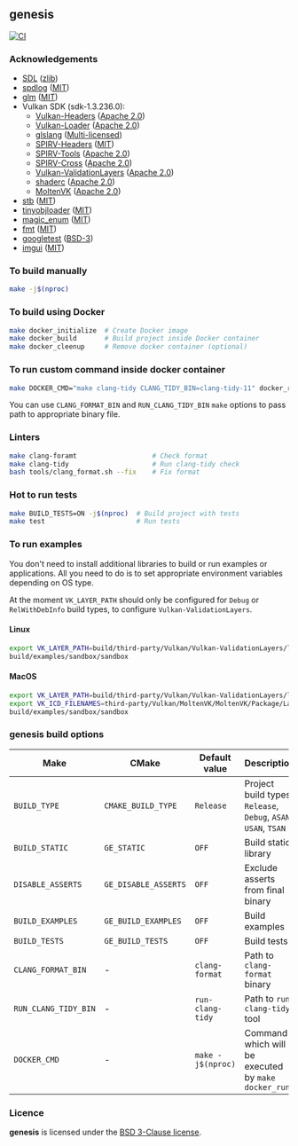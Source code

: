 ## genesis

[![CI](https://github.com/hogletgames/genesis/actions/workflows/ci.yml/badge.svg?branch=master)](https://github.com/hogletgames/genesis/actions/workflows/ci.yml)

### Acknowledgements

- [SDL](https://github.com/libsdl-org/SDL.git) ([zlib](https://github.com/libsdl-org/SDL/blob/main/LICENSE.txt))
- [spdlog](https://github.com/gabime/spdlog) ([MIT](https://github.com/gabime/spdlog/blob/v1.x/README.md))
- [glm](https://github.com/g-truc/glm) ([MIT](https://github.com/g-truc/glm/blob/master/copying.txt))
- Vulkan SDK (sdk-1.3.236.0):
  - [Vulkan-Headers](https://github.com/KhronosGroup/Vulkan-Headers) ([Apache 2.0](https://github.com/KhronosGroup/Vulkan-Headers/blob/main/LICENSE.txt))
  - [Vulkan-Loader](https://github.com/KhronosGroup/Vulkan-Loader) ([Apache 2.0](https://github.com/KhronosGroup/Vulkan-Loader/blob/master/LICENSE.txt))
  - [glslang](https://github.com/KhronosGroup/glslang) ([Multi-licensed](https://github.com/KhronosGroup/glslang/blob/master/LICENSE.txt))
  - [SPIRV-Headers](https://github.com/KhronosGroup/SPIRV-Headers) ([MIT](https://github.com/KhronosGroup/SPIRV-Headers/blob/main/LICENSE))
  - [SPIRV-Tools](https://github.com/KhronosGroup/SPIRV-Tools) ([Apache 2.0](https://github.com/KhronosGroup/SPIRV-Tools/blob/main/LICENSE))
  - [SPIRV-Cross](https://github.com/KhronosGroup/SPIRV-Cross) ([Apache 2.0](https://github.com/KhronosGroup/SPIRV-Cross/blob/main/LICENSE))
  - [Vulkan-ValidationLayers](https://github.com/KhronosGroup/Vulkan-ValidationLayers) ([Apache 2.0](https://github.com/KhronosGroup/Vulkan-ValidationLayers/blob/master/LICENSE.txt))
  - [shaderc](https://github.com/google/shaderc) ([Apache 2.0](https://github.com/google/shaderc/blob/main/LICENSE))
  - [MoltenVK](https://github.com/KhronosGroup/MoltenVK) ([Apache 2.0](https://github.com/KhronosGroup/MoltenVK/blob/main/LICENSE))
- [stb](https://github.com/nothings/stb) ([MIT](https://github.com/nothings/stb/blob/master/LICENSE))
- [tinyobjloader](https://github.com/tinyobjloader/tinyobjloader) ([MIT](https://github.com/tinyobjloader/tinyobjloader/blob/release/CMakeLists.txt))
- [magic_enum](https://github.com/Neargye/magic_enum) ([MIT](https://github.com/Neargye/magic_enum/blob/master/LICENSE))
- [fmt](https://github.com/fmtlib/fmt) ([MIT](https://github.com/fmtlib/fmt/blob/master/LICENSE.rst))
- [googletest](https://github.com/google/googletest) ([BSD-3](https://github.com/google/googletest/blob/release-1.12.0/LICENSE))
- [imgui](https://github.com/ocornut/imgui) ([MIT](https://github.com/ocornut/imgui/blob/v1.84.2/LICENSE.txt))

### To build manually

```bash
make -j$(nproc)
```

### To build using Docker

```bash
make docker_initialize  # Create Docker image
make docker_build       # Build project inside Docker container
make docker_cleenup     # Remove docker container (optional)
```

### To run custom command inside docker container

```bash
make DOCKER_CMD="make clang-tidy CLANG_TIDY_BIN=clang-tidy-11" docker_run
```

You can use `CLANG_FORMAT_BIN` and `RUN_CLANG_TIDY_BIN` `make` options to pass path to
appropriate binary file.

### Linters

```bash
make clang-foramt                   # Check format
make clang-tidy                     # Run clang-tidy check
bash tools/clang_format.sh --fix    # Fix format
```

### Hot to run tests

```bash
make BUILD_TESTS=ON -j$(nproc)  # Build project with tests
make test                       # Run tests
```

### To run examples

You don't need to install additional libraries to build or run examples or
applications. All you need to do is to set appropriate environment variables
depending on OS type.

At the moment `VK_LAYER_PATH` should only be configured for `Debug` or
`RelWithDebInfo` build types, to configure `Vulkan-ValidationLayers`.

#### Linux

```bash
export VK_LAYER_PATH=build/third-party/Vulkan/Vulkan-ValidationLayers/layers
build/examples/sandbox/sandbox
```

#### MacOS

```bash
export VK_LAYER_PATH=build/third-party/Vulkan/Vulkan-ValidationLayers/layers
export VK_ICD_FILENAMES=third-party/Vulkan/MoltenVK/MoltenVK/Package/Latest/MoltenVK/dylib/macOS/MoltenVK_icd.json
build/examples/sandbox/sandbox
```

### genesis build options

| Make | CMake | Default value| Description |
|------|-------|--------------|-------------|
| `BUILD_TYPE` | `CMAKE_BUILD_TYPE` | `Release` | Project build types: `Release`, `Debug`, `ASAN`, `USAN`, `TSAN` |
| `BUILD_STATIC` | `GE_STATIC` | `OFF` | Build static library |
| `DISABLE_ASSERTS` | `GE_DISABLE_ASSERTS` | `OFF` | Exclude asserts from final binary |
| `BUILD_EXAMPLES` | `GE_BUILD_EXAMPLES` | `OFF` | Build examples |
| `BUILD_TESTS` | `GE_BUILD_TESTS` | `OFF` | Build tests |
| `CLANG_FORMAT_BIN` | - | `clang-format` | Path to `clang-format` binary |
| `RUN_CLANG_TIDY_BIN` | - | `run-clang-tidy` | Path to `run-clang-tidy` tool |
| `DOCKER_CMD` | - | `make -j$(nproc)` | Command which will be executed by `make docker_run` |

### Licence

**genesis** is licensed under the [BSD 3-Clause license](LICENSE).
